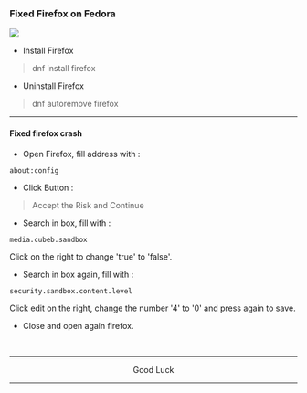 ### Fixed Firefox on Fedora
<img src="https://raw.githubusercontent.com/wahasa/Fedora/refs/heads/main/Patch/Firefox.jpg">

* Install Firefox
> dnf install firefox

* Uninstall Firefox
> dnf autoremove firefox

---
#### Fixed firefox crash

* Open Firefox, fill address with :
```
about:config
```

* Click Button :
> Accept the Risk and Continue

* Search in box, fill with :
```
media.cubeb.sandbox
```

Click on the right to change 'true' to 'false'.

* Search in box again, fill with :
```
security.sandbox.content.level
```

Click edit on the right, change the number '4' to '0' and press again to save.

* Close and open again firefox.
</br>

---
<p align="center">Good Luck</p>

---
